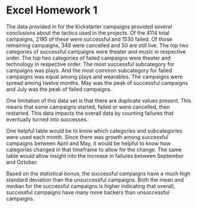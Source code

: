 # Excel Homework 1 


The data provided in for the Kickstarter campaigns provided several conclusions about the tactics used in the projects. Of the 4114 total campaigns, 2185 of these were successful and 1530 failed. Of those remaining campaigns, 349 were cancelled and 50 are still live. The top two categories of successful campaigns were theater and music in respective order. The top two categories of failed campaigns were theater and technology in respective order. The most successful subcategory for campaigns was plays. And the most common subcategory for failed campaigns was equal among plays and wearables. The campaigns were spread among twelve months. May was the peak of successful campaigns and July was the peak of failed campaigns. 

One limitation of this data set is that there are duplicate values present. This means that some campaigns started, failed or were cancelled, then restarted. This data impacts the overall data by counting failures that eventually turned into successes. 

One helpful table would be to know which categories and subcategories were used each month. Since there was growth among successful campaigns between April and May, it would be helpful to know how categories changed in that timeframe to allow for the change. The same table would allow insight into the increase in failures between September and October. 

Based on the statistical bonus, the successful campaigns have a much high standard deviation than the unsuccessful campaigns. Both the mean and median for the successful campaigns is higher indicating that overall, successful campaigns have many more backers than unsuccessful campaigns. 
 
